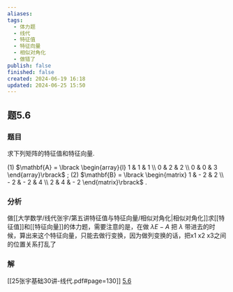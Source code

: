 ```yaml
---
aliases: 
tags:
  - 体力题
  - 线代
  - 特征值
  - 特征向量
  - 相似对角化
  - 做错了
publish: false
finished: false
created: 2024-06-19 16:18
updated: 2024-06-25 15:50
---
```

## 题5.6
### 题目
求下列矩阵的特征值和特征向量.

(1) $\mathbf{A} = \lbrack  \begin{array}{l} 1 & 1 & 1 \\  0 & 2 & 2 \\  0 & 0 & 3 \end{array}\rbrack$ ; 
(2) $\mathbf{B} = \lbrack  \begin{matrix} 1 &  - 2 & 2 \\   - 2 &  - 2 & 4 \\  2 & 4 &  - 2 \end{matrix}\rbrack$ .
### 分析
做[[大学数学/线代张宇/第五讲特征值与特征向量/相似对角化|相似对角化]]求[[特征值]]和[[特征向量]]的体力题，需要注意的是，在做 $\lambda E-A$ 把 $\lambda$ 带进去的时候，算出来这个特征向量，只能去做行变换，因为做列变换的话，把x1 x2 x3之间的位置关系打乱了
### 解
[[25张宇基础30讲-线代.pdf#page=130]]
[5.6](obsidian://bookmaster?type=open-book&bid=HRBkGbReXHHpCWQt&aid=f88265ff-77af-174e-d216-b7bff52c84cf&page=130)